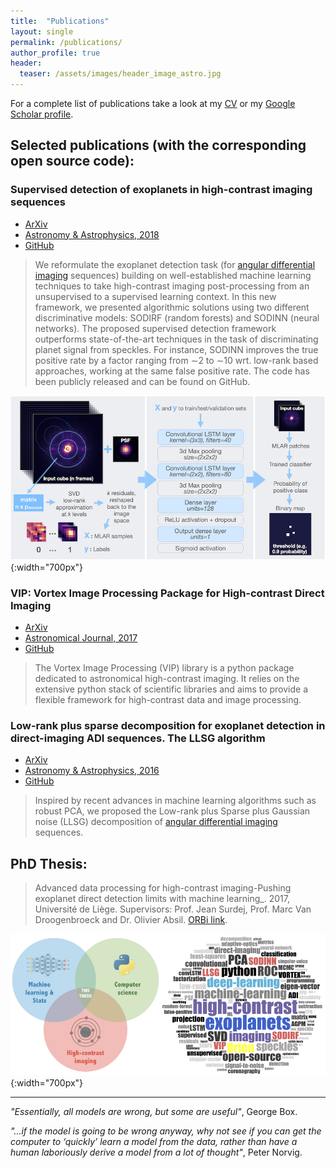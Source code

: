 ```yaml
---
title:  "Publications"
layout: single
permalink: /publications/
author_profile: true
header:
  teaser: /assets/images/header_image_astro.jpg
---
```


For a complete list of publications take a look at my [CV](https://carlgogo.github.io/assets/cv/cv.pdf) or my [Google Scholar profile](https://scholar.google.fr/citations?user=UJBh1DUAAAAJ&hl=en).

## Selected publications (with the corresponding open source code):

### Supervised detection of exoplanets in high-contrast imaging sequences

* [ArXiv](https://arxiv.org/abs/1712.02841)
* [Astronomy & Astrophysics, 2018](https://www.aanda.org/articles/aa/abs/2018/05/aa31961-17/aa31961-17.html)
* [GitHub](https://github.com/carlgogo/supervised-detection-exoplanets-hci)

> We reformulate the exoplanet detection task (for [angular differential imaging](https://vimeo.com/125547220) sequences) building on well-established machine learning techniques to take high-contrast imaging post-processing from an unsupervised to a supervised learning context. In this new framework, we presented algorithmic solutions using two different discriminative models: SODIRF (random forests) and SODINN (neural networks). The proposed supervised detection framework outperforms state-of-the-art techniques in the task of discriminating planet signal from speckles. For instance, SODINN improves the true positive rate by a factor ranging from ∼2 to ∼10 wrt. low-rank based approaches, working at the same false positive rate. The code has been publicly released and can be found on GitHub.  

![SODINN framework](/assets/images/sodinn.png){:width="700px"}

### VIP: Vortex Image Processing Package for High-contrast Direct Imaging

* [ArXiv](https://arxiv.org/abs/1705.06184)
* [Astronomical Journal, 2017](http://iopscience.iop.org/article/10.3847/1538-3881/aa73d7/meta)
* [GitHub](https://github.com/vortex-exoplanet/VIP)

> The Vortex Image Processing (VIP) library is a python package dedicated to astronomical high-contrast imaging. It relies on the extensive python stack of scientific libraries and aims to provide a flexible framework for high-contrast data and image processing. 

### Low-rank plus sparse decomposition for exoplanet detection in direct-imaging ADI sequences. The LLSG algorithm

* [ArXiv](https://arxiv.org/abs/1602.08381)
* [Astronomy & Astrophysics, 2016](https://www.aanda.org/articles/aa/full_html/2016/05/aa27387-15/aa27387-15.html)
* [GitHub](https://github.com/vortex-exoplanet/VIP/tree/master/vip_hci/llsg)

> Inspired by recent advances in machine learning algorithms such as robust PCA, we proposed the Low-rank plus Sparse plus Gaussian noise (LLSG) decomposition of [angular differential imaging](https://vimeo.com/125547220) sequences. 


## PhD Thesis:
> Advanced data processing for high-contrast imaging-Pushing exoplanet direct detection limits with machine learning_. 2017, Université de Liège. Supervisors: Prof. Jean Surdej, Prof. Marc Van Droogenbroeck and Dr. Olivier Absil. [ORBi link](http://orbi.ulg.ac.be/handle/2268/214337).

![Thesis](/assets/images/thesis.jpg){:width="700px"}


------------


_"Essentially, all models are wrong, but some are useful"_, George Box.

_"...if the model is going to be wrong anyway, why not see if you can get the computer to ‘quickly’ learn a model from the data, rather than have a human laboriously derive a model from a lot of thought"_, Peter Norvig.